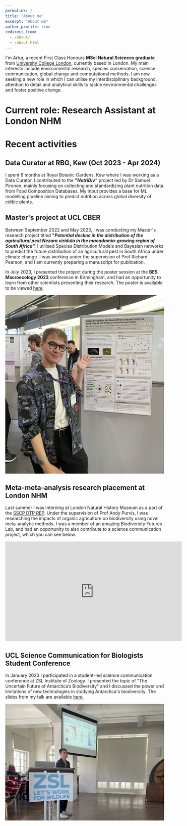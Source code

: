 ```yaml
---
permalink: /
title: "About me"
excerpt: "About me"
author_profile: true
redirect_from: 
  - /about/
  - /about.html
---
```


I'm Artur, a recent First Class Honours **MSci Natural Sciences graduate** from [University College London](https://www.ucl.ac.uk), currently based in London. My main interests include environmental research, species conservation, science communication, global change and computational methods. I am now seeking a new role in which I can utilise my interdisciplinary background, attention to detail and analytical skills to tackle environmental challenges and foster positive change.

# Current role: Research Assistant at London NHM

# Recent activities

## Data Curator at RBG, Kew (Oct 2023 - Apr 2024)

I spent 6 months at Royal Botanic Gardens, Kew where I was working as a Data Curator. I contributed to the **"*NutriDiv"*** project led by Dr Samuel Pironon, mainly focusing on collecting and standardizing plant nutrition data from Food Composition Databases. My input provides a base for ML modelling pipeline aiming to predict nutrition across global diversity of edible plants.

## Master's project at UCL CBER

Between September 2022 and May 2023, I was conducting my Master's research project titled **"*Potential decline in the distribution of the agricultural pest Nezara viridula in the macadamia-growing region of South Africa".*** I utilised Species Distribution Models and Bayesian networks to predict the future distribution of an agricultural pest in South Africa under climate change. I was working under the supervision of Prof Richard Pearson, and I am currently preparing a manuscript for publication.

In July 2023, I presented the project during the poster session at the **BES Macroecology 2023** conference in Birmingham, and had an opportunity to learn from other scientists presenting their research. The poster is available to be viewed [here](https://ar-treb.github.io/projects/1.MSci_Poster/).

![Poster Session](/images/poster_sess.jpg)

## Meta-meta-analysis research placement at London NHM
Last summer I was interning at London Natural History Museum as a part of the [SSCP DTP REP](https://www.imperial.ac.uk/grantham/education/science-and-solutions-for-a-changing-planet-dtp/studentship-opportunities/). Under the supervision of Prof Andy Purvis, I was researching the impacts of organic agriculture on biodiversity using novel meta-analytic methods. I was a member of an amazing Biodiversity Futures Lab, and had an opportunity to also contribute to a science communication project, which you can see below.

<iframe width="560" height="315" src="https://www.youtube.com/embed/yFN21MYiZ8A?start=32" title="YouTube video player" frameborder="0" allow="accelerometer; autoplay; clipboard-write; encrypted-media; gyroscope; picture-in-picture; web-share" allowfullscreen></iframe>

## UCL Science Communication for Biologists Student Conference

In January 2023 I participated in a student-led science communication conference at ZSL Institute of Zoology. I presented the topic of "The Uncertain Future of Antarctica’s Biodiversity" and I discussed the power and limitations of new technologies in studying Antarctica's biodiversity.
The slides from my talk are available [here](https://ar-treb.github.io/projects/Antarctica/).

![Conference Talk](/images/conf_picture.jpg)




